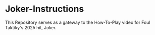 # Joker-Instructions
This Repository serves as a gateway to the How-To-Play video for Foul Taktiky's 2025 hit, Joker.
